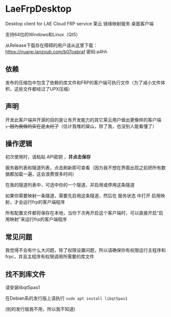 # LaeFrpDesktop
Desktop client for LAE Cloud FRP service
莱云 镜缘映射服务 桌面客户端

支持64位的Windows和Linux（Qt5）

从Release下载存在障碍的用户请从这里下载：
https://iruanp.lanzoub.com/b07oabraf
密码:a4hh
## 依赖

发布的压缩包中包含了依赖的库文件和FRP的客户端可执行文件（为了减小文件体积，这些文件都经过了UPX压缩）

## 声明

开发此客户端并开源的目的是让有开发能力的其它莱云用户做出更像样的客户端 ~~，因为我做的实在是太烂了~~（估计我堆的屎山，除了我，也没别人能看懂了）

## 操作逻辑

初次使用时，请粘贴 API密钥 ，**并点击保存**

服务器列表和隧道列表，点击刷新即可查看（因为我不想在界面出现之前把所有数据都加载一遍，这会浪费很多时间）

在我的隧道列表中，可选中你的一个隧道，并启用或停用这条隧道

如果你需要映射一条隧道，需要先启用这条隧道，然后在 服务状态 中打开 启用映射，才会运行frp的客户端程序

所有配置文件都将保存在本地，当你下次再开启这个客户端时，可以直接开启“启用映射”来运行frp的客户端程序

## 常见问题

我觉得不会有什么大问题，除了权限设置问题，所以请确保你有权限运行主程序和frpc，并且主程序有权限调用所需要的库文件

## 找不到库文件

请安装libqt5pas1

在Debian系的发行版上请执行 `sudo apt install libqt5pas1`

(别的发行版我不用，所以我不知道)
